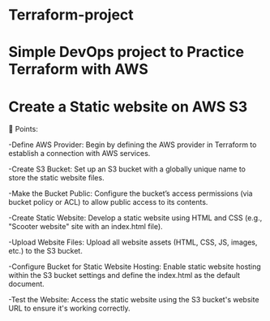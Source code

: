 # Terraform-project
# Simple DevOps project to Practice Terraform with AWS
# Create a Static website on AWS S3 

📝 Points:

-Define AWS Provider: Begin by defining the AWS provider in Terraform to establish a connection with AWS services.

-Create S3 Bucket: Set up an S3 bucket with a globally unique name to store the static website files.

-Make the Bucket Public: Configure the bucket’s access permissions (via bucket policy or ACL) to allow public access to its contents.

-Create Static Website: Develop a static website using HTML and CSS (e.g., "Scooter website" site with an index.html file).

-Upload Website Files: Upload all website assets (HTML, CSS, JS, images, etc.) to the S3 bucket.

-Configure Bucket for Static Website Hosting: Enable static website hosting within the S3 bucket settings and define the index.html as the default document.

-Test the Website: Access the static website using the S3 bucket's website URL to ensure it's working correctly.
